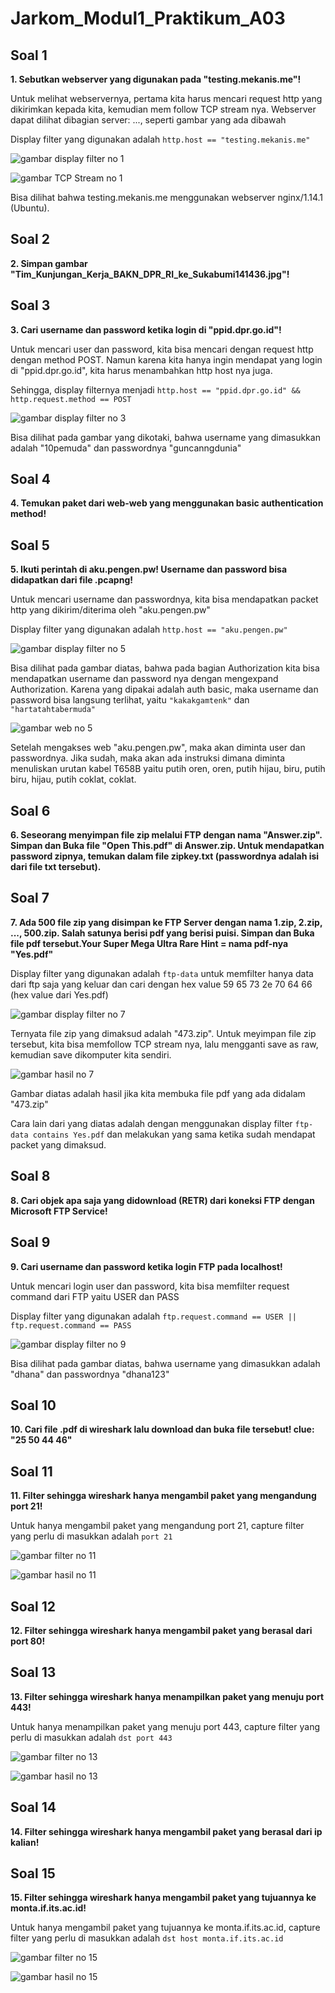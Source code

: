 # Jarkom_Modul1_Praktikum_A03

## **Soal 1**
**1. Sebutkan webserver yang digunakan pada "testing.mekanis.me"!**

Untuk melihat webservernya, pertama kita harus mencari request http yang dikirimkan kepada kita, kemudian mem follow TCP stream nya. Webserver dapat dilihat dibagian server: ..., seperti gambar yang ada dibawah

Display filter yang digunakan adalah ```http.host == "testing.mekanis.me"```

![gambar display filter no 1](/images/no1Filter.png)

![gambar TCP Stream no 1](/images/no1TCPStream.png)

Bisa dilihat bahwa testing.mekanis.me menggunakan webserver nginx/1.14.1 (Ubuntu).

## **Soal 2**
**2. Simpan gambar "Tim_Kunjungan_Kerja_BAKN_DPR_RI_ke_Sukabumi141436.jpg"!**

## **Soal 3**
**3. Cari username dan password ketika login di "ppid.dpr.go.id"!**

Untuk mencari user dan password, kita bisa mencari dengan request http dengan method POST. Namun karena kita hanya ingin mendapat yang login di "ppid.dpr.go.id", kita harus menambahkan http host nya juga.

Sehingga, display filternya menjadi ```http.host == "ppid.dpr.go.id" && http.request.method == POST```

![gambar display filter no 3](/images/no3Filter.png)

Bisa dilihat pada gambar yang dikotaki, bahwa username yang dimasukkan adalah "10pemuda" dan passwordnya "guncanngdunia"

## **Soal 4**
**4. Temukan paket dari web-web yang menggunakan basic authentication method!**

## **Soal 5**
**5. Ikuti perintah di aku.pengen.pw! Username dan password bisa didapatkan dari file .pcapng!**

Untuk mencari username dan passwordnya, kita bisa mendapatkan packet http yang dikirim/diterima oleh "aku.pengen.pw"

Display filter yang digunakan adalah ```http.host == "aku.pengen.pw"```

![gambar display filter no 5](/images/no5Filter.png)

Bisa dilihat pada gambar diatas, bahwa pada bagian Authorization kita bisa mendapatkan username dan password nya dengan mengexpand Authorization. Karena yang dipakai adalah auth basic, maka username dan password bisa langsung terlihat, yaitu ```"kakakgamtenk"``` dan ```"hartatahtabermuda"```

![gambar web no 5](/images/no5Web.png)

Setelah mengakses web "aku.pengen.pw", maka akan diminta user dan passwordnya. Jika sudah, maka akan ada instruksi dimana diminta menuliskan urutan kabel T658B yaitu putih oren, oren, putih hijau, biru, putih biru, hijau, putih coklat, coklat.

## **Soal 6**
**6. Seseorang menyimpan file zip melalui FTP dengan nama "Answer.zip". Simpan dan Buka file "Open This.pdf" di Answer.zip. Untuk mendapatkan password zipnya, temukan dalam file zipkey.txt (passwordnya adalah isi dari file txt tersebut).**

## **Soal 7**
**7. Ada 500 file zip yang disimpan ke FTP Server dengan nama 1.zip, 2.zip, ..., 500.zip. Salah satunya berisi pdf yang berisi puisi. Simpan dan Buka file pdf tersebut.Your Super Mega Ultra Rare Hint = nama pdf-nya "Yes.pdf"**

Display filter yang digunakan adalah ```ftp-data``` untuk memfilter hanya data dari ftp saja yang keluar dan cari dengan hex value 59 65 73 2e 70 64 66 (hex value dari Yes.pdf)

![gambar display filter no 7](/images/no7Filter.png)

Ternyata file zip yang dimaksud adalah "473.zip". Untuk meyimpan file zip tersebut, kita bisa memfollow TCP stream nya, lalu mengganti save as raw, kemudian save dikomputer kita sendiri.

![gambar hasil no 7](/images/no7Hasil.png)

Gambar diatas adalah hasil jika kita membuka file pdf yang ada didalam "473.zip"

Cara lain dari yang diatas adalah dengan menggunakan display filter ```ftp-data contains Yes.pdf``` dan melakukan yang sama ketika sudah mendapat packet yang dimaksud.

## **Soal 8**
**8. Cari objek apa saja yang didownload (RETR) dari koneksi FTP dengan Microsoft FTP Service!**

## **Soal 9**
**9. Cari username dan password ketika login FTP pada localhost!**

Untuk mencari login user dan password, kita bisa memfilter request command dari FTP yaitu USER dan PASS

Display filter yang digunakan adalah ```ftp.request.command == USER || ftp.request.command == PASS```

![gambar display filter no 9](/images/no9Filter.png)

Bisa dilihat pada gambar diatas, bahwa username yang dimasukkan adalah "dhana" dan passwordnya "dhana123"

## **Soal 10**
**10. Cari file .pdf di wireshark lalu download dan buka file tersebut! clue: "25 50 44 46"**

## **Soal 11**
**11. Filter sehingga wireshark hanya mengambil paket yang mengandung port 21!**

Untuk hanya mengambil paket yang mengandung port 21, capture filter yang perlu di masukkan adalah ```port 21```

![gambar filter no 11](/images/no11Filter.png)

![gambar hasil no 11](/images/no11Hasil.png)

## **Soal 12**
**12. Filter sehingga wireshark hanya mengambil paket yang berasal dari port 80!**

## **Soal 13**
**13. Filter sehingga wireshark hanya menampilkan paket yang menuju port 443!**

Untuk hanya menampilkan paket yang menuju port 443, capture filter yang perlu di masukkan adalah ```dst port 443```

![gambar filter no 13](/images/no13Filter.png)

![gambar hasil no 13](/images/no13Hasil.png)

## **Soal 14**
**14. Filter sehingga wireshark hanya mengambil paket yang berasal dari ip kalian!**

## **Soal 15**
**15. Filter sehingga wireshark hanya mengambil paket yang tujuannya ke monta.if.its.ac.id!**

Untuk hanya mengambil paket yang tujuannya ke monta.if.its.ac.id, capture filter yang perlu di masukkan adalah ```dst host monta.if.its.ac.id```

![gambar filter no 15](/images/no15Filter.png)

![gambar hasil no 15](/images/no15Hasil.png)